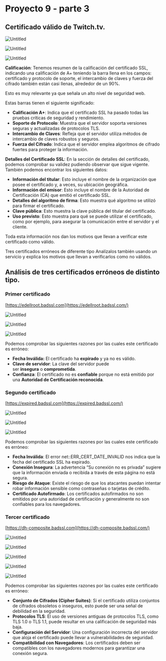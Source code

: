 # Proyecto 9 - parte 3

## Certificado válido de Twitch.tv.

![Untitled](Proyecto%209%20-%20parte%203%20ceec262aeb334b01896d7ee1d31e80ef/Untitled.png)

![Untitled](Proyecto%209%20-%20parte%203%20ceec262aeb334b01896d7ee1d31e80ef/Untitled%201.png)

![Untitled](Proyecto%209%20-%20parte%203%20ceec262aeb334b01896d7ee1d31e80ef/Untitled%202.png)

**Calificación**: Tenemos resumen de la calificación del certificado SSL, indicando una calificación de A+ teniendo la barra llena en los campos: certificado y protocolo de soporte, el intercambio de claves y fuerza del cifrado también están casi llenas, alrededor de un 90%.

Esto es muy relevante ya que señala un alto nivel de seguridad web.

Estas barras tienen el siguiente significado: 

- **Calificación A+**: Indica que el certificado SSL ha pasado todas las pruebas críticas de seguridad y rendimiento.
- **Soporte de Protocolo**: Muestra que el servidor soporta versiones seguras y actualizadas de protocolos TLS.
- **Intercambio de Claves**: Refleja que el servidor utiliza métodos de intercambio de claves robustos y seguros.
- **Fuerza del Cifrado**: Indica que el servidor emplea algoritmos de cifrado fuertes para proteger la información.

**Detalles del Certificado SSL**: En la sección de detalles del certificado, podemos comprobar su validez pudiendo observar que sigue vigente. También podemos encontrar los siguientes datos:

- **Información del titular**: Esto incluye el nombre de la organización que posee el certificado y, a veces, su ubicación geográfica.
- **Información del emisor**: Esto incluye el nombre de la Autoridad de Certificación (CA) que emitió el certificado SSL.
- **Detalles del algoritmo de firma**: Esto muestra qué algoritmo se utilizó para firmar el certificado.
- **Clave pública**: Esto muestra la clave pública del titular del certificado.
- **Uso previsto**: Esto muestra para qué se puede utilizar el certificado, como por ejemplo, para asegurar la comunicación entre el servidor y el cliente.

Toda esta información nos dan los motivos que llevan a verificar este certificado como válido.

Tres certificados erróneos de diferente tipo Analízalos también usando un servicio y explica los motivos que llevan a verificarlos como no válidos.

## Análisis de tres certificados erróneos de distinto tipo.

### Primer certificado
[https://edellroot.badssl.com](https://edellroot.badssl.com/)

![Untitled](Proyecto%209%20-%20parte%203%20ceec262aeb334b01896d7ee1d31e80ef/Untitled%203.png)

![Untitled](Proyecto%209%20-%20parte%203%20ceec262aeb334b01896d7ee1d31e80ef/Untitled%204.png)

![Untitled](Proyecto%209%20-%20parte%203%20ceec262aeb334b01896d7ee1d31e80ef/Untitled%205.png)

Podemos comprobar las siguientes razones por las cuales este certificado es erróneo:

- **Fecha Inválida:** El certificado ha **expirado** y ya no es válido.
- **Clave de servidor**: La clave del servidor puede ser **insegura** o **comprometida**.
- **Confianza**: El certificado no es **confiable** porque no está emitido por una **Autoridad de Certificación reconocida**.

### Segundo certificado
[https://expired.badssl.com](https://expired.badssl.com/)

![Untitled](Proyecto%209%20-%20parte%203%20ceec262aeb334b01896d7ee1d31e80ef/Untitled%206.png)

![Untitled](Proyecto%209%20-%20parte%203%20ceec262aeb334b01896d7ee1d31e80ef/Untitled%207.png)

![Untitled](Proyecto%209%20-%20parte%203%20ceec262aeb334b01896d7ee1d31e80ef/Untitled%208.png)

Podemos comprobar las siguientes razones por las cuales este certificado es erróneo:

- **Fecha Inválida**: El error net::ERR_CERT_DATE_INVALID nos indica que la fecha del certificado SSL ha expirado.
- **Conexión Insegura**: La advertencia “Su conexión no es privada” sugiere que la información enviada o recibida a través de esta página no está segura.
- **Riesgo de Ataque**: Existe el riesgo de que los atacantes puedan intentar robar información sensible como contraseñas o tarjetas de crédito.
- **Certificado Autofirmado**: Los certificados autofirmados no son emitidos por una autoridad de certificación y generalmente no son confiables para los navegadores.

### Tercer certificado

[https://dh-composite.badssl.com](https://dh-composite.badssl.com/)

![Untitled](Proyecto%209%20-%20parte%203%20ceec262aeb334b01896d7ee1d31e80ef/Untitled%209.png)

![Untitled](Proyecto%209%20-%20parte%203%20ceec262aeb334b01896d7ee1d31e80ef/Untitled%2010.png)

![Untitled](Proyecto%209%20-%20parte%203%20ceec262aeb334b01896d7ee1d31e80ef/Untitled%2011.png)

![Untitled](Proyecto%209%20-%20parte%203%20ceec262aeb334b01896d7ee1d31e80ef/Untitled%2012.png)

![Untitled](Proyecto%209%20-%20parte%203%20ceec262aeb334b01896d7ee1d31e80ef/Untitled%2013.png)

Podemos comprobar las siguientes razones por las cuales este certificado es erróneo:

- **Conjunto de Cifrados (Cipher Suites)**: Si el certificado utiliza conjuntos de cifrados obsoletos o inseguros, esto puede ser una señal de debilidad en la seguridad.
- **Protocolos TLS**: El uso de versiones antiguas de protocolos TLS, como TLS 1.0 o TLS 1.1, puede resultar en una calificación de seguridad más baja.
- **Configuración del Servidor**: Una configuración incorrecta del servidor que aloja el certificado puede llevar a vulnerabilidades de seguridad.
- **Compatibilidad con Navegadores**: Los certificados deben ser compatibles con los navegadores modernos para garantizar una conexión segura.